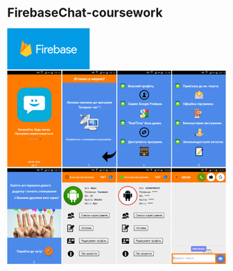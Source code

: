 # FirebaseChat-coursework

![alt text](https://github.com/Max-Tkachenko/FirebaseChat-coursework/blob/master/screenshots/firebase.png)
![alt text](https://github.com/Max-Tkachenko/FirebaseChat-coursework/blob/master/screenshots/screen1.png)
![alt text](https://github.com/Max-Tkachenko/FirebaseChat-coursework/blob/master/screenshots/screen2.png)
